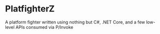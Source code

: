 # PlatfighterZ
A platform fighter written using nothing but C#,  .NET Core, and a few low-level APIs consumed via P/Invoke
